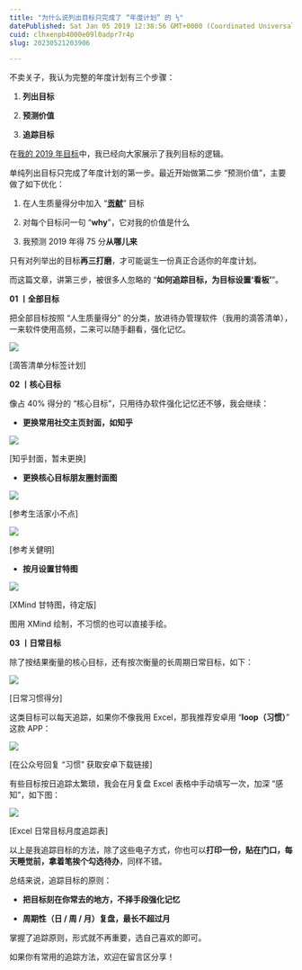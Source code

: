 ```yaml
---
title: "为什么说列出目标只完成了 “年度计划” 的 ⅓"
datePublished: Sat Jan 05 2019 12:38:56 GMT+0000 (Coordinated Universal Time)
cuid: clhxenpb4000e09l0adpr7r4p
slug: 20230521203906

---
```


不卖关子，我认为完整的年度计划有三个步骤：

1. **列出目标**
    
2. **预测价值**
    
3. **追踪目标**
    

在[我的 2019 年目标](http://mp.weixin.qq.com/s?__biz=MzI3MzU5MDA1OQ==&mid=2247484761&idx=1&sn=1a82efaf1c323e75b13b1e5745fc28c1&chksm=eb21b71ddc563e0b38b315878995cd6f26b5265c50e66be2961b7c17382e8b284dc5add5604c&scene=21#wechat_redirect)中，我已经向大家展示了我列目标的逻辑。

单纯列出目标只完成了年度计划的第一步。最近开始做第二步 “预测价值”，主要做了如下优化：

1. 在人生质量得分中加入 “[**贡献**](http://mp.weixin.qq.com/s?__biz=MzI3MzU5MDA1OQ==&mid=2247484773&idx=1&sn=bef350ce8bd0cebce51a93a83fc92a0f&chksm=eb21b721dc563e3794b1f1957a6176e52d574f9f8c87bbf09fbb5870466bea731aaea22354c0&scene=21#wechat_redirect)” 目标
    
2. 对每个目标问一句 “**why**”，它对我的价值是什么
    
3. 我预测 2019 年得 75 分**从哪儿来**
    

只有对列举出的目标**再三打磨**，才可能诞生一份真正合适你的年度计划。

而这篇文章，讲第三步，被很多人忽略的 “**如何追踪目标，为目标设置‘看板’**”。

**01 丨全部目标**

把全部目标按照 “人生质量得分” 的分类，放进待办管理软件（我用的滴答清单），一来软件使用高频，二来可以随手翻看，强化记忆。

![](https://cdn.hashnode.com/res/hashnode/image/upload/v1684672646110/64208113-626b-466d-90ca-7e85fa6710f8.png)

\[滴答清单分标签计划\]

**02 丨核心目标**

像占 40% 得分的 “核心目标”，只用待办软件强化记忆还不够，我会继续：

* **更换常用社交主页封面，如知乎**
    

![](https://cdn.hashnode.com/res/hashnode/image/upload/v1684672649508/12c650f8-46e1-41d8-9e20-57b5da87ddfb.png)

\[知乎封面，暂未更换\]

* **更换核心目标朋友圈封面图**
    

![](https://cdn.hashnode.com/res/hashnode/image/upload/v1684672653949/82b0cc61-5e03-4d2e-b03c-7fa55ba05d10.jpeg)

\[参考生活家小不点\]

![](https://cdn.hashnode.com/res/hashnode/image/upload/v1684672659520/14f1b4f3-146b-4d99-93c4-6cb0734c7ce8.jpeg)

\[参考关健明\]

* **按月设置甘特图**
    

![](https://cdn.hashnode.com/res/hashnode/image/upload/v1684672663277/e9434ddc-4964-4c7d-8022-61643ac95c34.png)

\[XMind 甘特图，待定版\]

图用 XMind 绘制，不习惯的也可以直接手绘。

**03 丨日常目标**

除了按结果衡量的核心目标，还有按次衡量的长周期日常目标，如下：

![](https://cdn.hashnode.com/res/hashnode/image/upload/v1684672716911/3f77dd29-3b3a-4a80-b882-52bf675d4b45.png)

\[日常习惯得分\]

这类目标可以每天追踪，如果你不像我用 Excel，那我推荐安卓用 “**loop（习惯）**” 这款 APP：

![](https://cdn.hashnode.com/res/hashnode/image/upload/v1684672683381/02c2a1a8-ff60-4c1d-830c-46092bbac594.jpeg)

\[在公众号回复 “习惯” 获取安卓下载链接\]

有些目标按日追踪太繁琐，我会在月复盘 Excel 表格中手动填写一次，加深 “感知”，如下图：

![](https://cdn.hashnode.com/res/hashnode/image/upload/v1684672690263/e1ad429b-1a54-4e02-b6d2-30b57ca920e8.png)

\[Excel 日常目标月度追踪表\]

以上是我追踪目标的方法，除了这些电子方式，你也可以**打印一份，贴在门口，每天睡觉前，拿着笔挨个勾选待办**，同样不错。

总结来说，追踪目标的原则：

* **把目标刻在你常去的地方，不择手段强化记忆**
    
* **周期性（日 / 周 / 月）复盘，最长不超过月**
    

掌握了追踪原则，形式就不再重要，选自己喜欢的即可。

如果你有常用的追踪方法，欢迎在留言区分享！